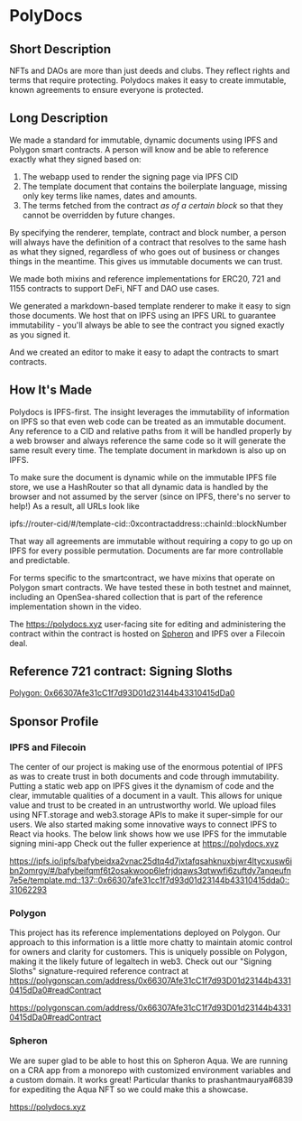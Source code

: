 # PolyDocs

## Short Description
NFTs and DAOs are more than just deeds and clubs. They reflect rights and terms that require protecting. Polydocs makes it easy to create immutable, known agreements to ensure everyone is protected. 

## Long Description
We made a standard for immutable, dynamic documents using IPFS and Polygon smart contracts. A person will know and be able to reference exactly what they signed based on:
1) The webapp used to render the signing page via IPFS CID
2) The template document that contains the boilerplate language, missing only key terms like names, dates and amounts. 
3) The terms fetched from the contract *as of a certain block* so that they cannot be overridden by future changes. 

By specifying the renderer, template, contract and block number, a person will always have the definition of a contract that resolves to the same hash as what they signed, regardless of who goes out of business or changes things in the meantime. This gives us immutable documents we can trust. 

We made both mixins and reference implementations for ERC20, 721 and 1155 contracts to support DeFi, NFT and DAO use cases. 

We generated a markdown-based template renderer to make it easy to sign those documents. We host that on IPFS using an IPFS URL to guarantee immutability - you'll always be able to see the contract you signed exactly as you signed it. 

And we created an editor to make it easy to adapt the contracts to smart contracts. 

## How It's Made
Polydocs is IPFS-first. The insight leverages the immutability of information on IPFS so that even web code can be treated as an immutable document. Any reference to a CID and relative paths from it will be handled properly by a web browser and always reference the same code so it will generate the same result every time. The template document in markdown is also up on IPFS. 

To make sure the document is dynamic while on the immutable IPFS file store, we use a HashRouter so that all dynamic data is handled by the browser and not assumed by the server (since on IPFS, there's no server to help!) As a result, all URLs look like 

ipfs://router-cid/#/template-cid::0xcontractaddress::chainId::blockNumber

That way all agreements are immutable without requiring a copy to go up on IPFS for every possible permutation. Documents are far more controllable and predictable. 

For terms specific to the smartcontract, we have mixins that operate on Polygon smart contracts. We have tested these in both testnet and mainnet, including an OpenSea-shared collection that is part of the reference implementation shown in the video. 

The https://polydocs.xyz user-facing site for editing and administering the contract within the contract is hosted on [Spheron](https://spheron.app) and IPFS over a Filecoin deal. 
## Reference 721 contract: Signing Sloths
[Polygon: 0x66307Afe31cC1f7d93D01d23144b43310415dDa0](https://polygonscan.com/address/0x66307Afe31cC1f7d93D01d23144b43310415dDa0/#code)

## Sponsor Profile
### IPFS and Filecoin

The center of our project is making use of the enormous potential of IPFS as was to create trust in both documents and code through immutability. Putting a static web app on IPFS gives it the dynamism of code and the clear, immutable qualities of a document in a vault. This allows for unique value and trust to be created in an untrustworthy world. We upload files using NFT.storage and web3.storage APIs to make it super-simple for our users. We also started making some innovative ways to connect IPFS to React via hooks. The below link shows how we use IPFS for the immutable signing mini-app Check out the fuller experience at https://polydocs.xyz 

https://ipfs.io/ipfs/bafybeidxa2vnac25dtq4d7jxtafqsahknuxbjwr4ltycxusw6ibn2omrgy/#/bafybeifqmf6t2osakwoop6lefrjdqaws3qtwwfi6zuftdy7anqeufn7e5e/template.md::137::0x66307afe31cc1f7d93d01d23144b43310415dda0::31062293

### Polygon

This project has its reference implementations deployed on Polygon. Our approach to this information is a little more chatty to maintain atomic control for owners and clarity for customers. This is uniquely possible on Polygon, making it the likely future of legaltech in web3. Check out our "Signing Sloths" signature-required reference contract at https://polygonscan.com/address/0x66307Afe31cC1f7d93D01d23144b43310415dDa0#readContract

https://polygonscan.com/address/0x66307Afe31cC1f7d93D01d23144b43310415dDa0#readContract

### Spheron

We are super glad to be able to host this on Spheron Aqua. We are running on a CRA app from a monorepo with customized environment variables and a custom domain. It works great! Particular thanks to prashantmaurya#6839 for expediting the Aqua NFT so we could make this a showcase. 

https://polydocs.xyz
